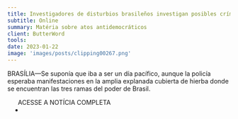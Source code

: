 ```yaml
---
title: Investigadores de disturbios brasileños investigan posibles crímenes contra la democracia
subtitle: Online
summary: Matéria sobre atos antidemocráticos
client: ButterWord
tools: 
date: 2023-01-22
image: 'images/posts/clipping00267.png'
---
```


BRASÍLIA—Se suponía que iba a ser un día pacífico, aunque la policía esperaba manifestaciones en la amplia explanada cubierta de hierba donde se encuentran las tres ramas del poder de Brasil.

<div class="post__share"><ul class="share__list list-reset">ACESSE A NOTÍCIA COMPLETA<li class="share__item" style="margin-left: 10px"><a class="share__link share__facebook" style="background: #fa5657" href="https://www.butterword.com/2023/01/investigadores-de-disturbios-brasilenos.html" title="Link" rel="nofollow"><i class="fa-solid fa-link"></i></a></li></ul></div>
<!-- <div class="gallery-box"><div class="gallery"><img src="/clipping/images/example-1.jpg" loading="lazy" alt="Project"><img src="/clipping/images/example-2.jpg" loading="lazy" alt="Project"></div><em>Gallery / <a href="https://www.freepik.com/" target="_blank">Freepic</a></em></div> -->
